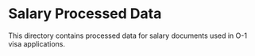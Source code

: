 # Salary Processed Data

This directory contains processed data for salary documents used in O-1 visa applications.
